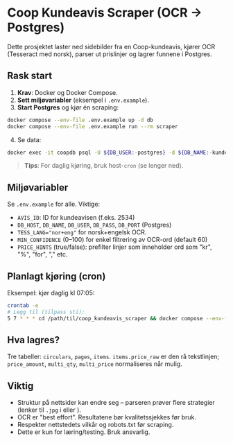 # Coop Kundeavis Scraper (OCR → Postgres)

Dette prosjektet laster ned sidebilder fra en Coop-kundeavis, kjører OCR (Tesseract med norsk), parser ut prislinjer og lagrer funnene i Postgres.

## Rask start

1) **Krav**: Docker og Docker Compose.
2) **Sett miljøvariabler** (eksempel i `.env.example`).
3) **Start Postgres** og kjør én scraping:
```bash
docker compose --env-file .env.example up -d db
docker compose --env-file .env.example run --rm scraper
```
4) Se data:
```bash
docker exec -it coopdb psql -U ${DB_USER:-postgres} -d ${DB_NAME:-kundeaviser} -c "SELECT id, circular_id, page, price_raw, price_amount, multi_qty, multi_price FROM items ORDER BY id DESC LIMIT 20;"
```

> **Tips**: For daglig kjøring, bruk host-`cron` (se lenger ned).

## Miljøvariabler
Se `.env.example` for alle. Viktige:
- `AVIS_ID`: ID for kundeavisen (f.eks. 2534)
- `DB_HOST`, `DB_NAME`, `DB_USER`, `DB_PASS`, `DB_PORT` (Postgres)
- `TESS_LANG="nor+eng"` for norsk+engelsk OCR.
- `MIN_CONFIDENCE` (0–100) for enkel filtrering av OCR-ord (default 60)
- `PRICE_HINTS` (true/false): prefilter linjer som inneholder ord som "kr", "%", "for", "," etc.

## Planlagt kjøring (cron)
Eksempel: kjør daglig kl 07:05:
```bash
crontab -e
# Legg til (tilpass sti):
5 7 * * * cd /path/til/coop_kundeavis_scraper && docker compose --env-file .env.example run --rm scraper >> scrape.log 2>&1
```

## Hva lagres?
Tre tabeller: `circulars`, `pages`, `items`. `items.price_raw` er den rå tekstlinjen; `price_amount`, `multi_qty`, `multi_price` normaliseres når mulig.

## Viktig
- Struktur på nettsider kan endre seg – parseren prøver flere strategier (lenker til `.jpg` i <a> eller <img>).
- OCR er "best effort". Resultatene bør kvalitetssjekkes før bruk.
- Respekter nettstedets vilkår og robots.txt før scraping.
- Dette er kun for læring/testing. Bruk ansvarlig.
